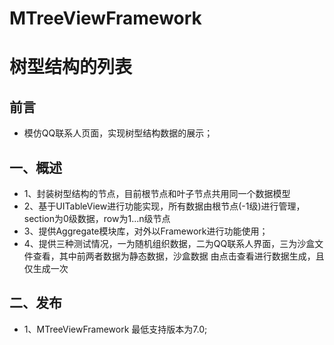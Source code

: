 # MTreeViewFramework
树型结构的列表
=

前言
-

*  模仿QQ联系人页面，实现树型结构数据的展示；


一、概述
-

* 1、封装树型结构的节点，目前根节点和叶子节点共用同一个数据模型
* 2、基于UITableView进行功能实现，所有数据由根节点(-1级)进行管理，section为0级数据，row为1...n级节点
* 3、提供Aggregate模块库，对外以Framework进行功能使用；
* 4、提供三种测试情况，一为随机组织数据，二为QQ联系人界面，三为沙盒文件查看，其中前两者数据为静态数据，沙盒数据
     由点击查看进行数据生成，且仅生成一次


二、发布
- 

* 1、MTreeViewFramework 最低支持版本为7.0;
